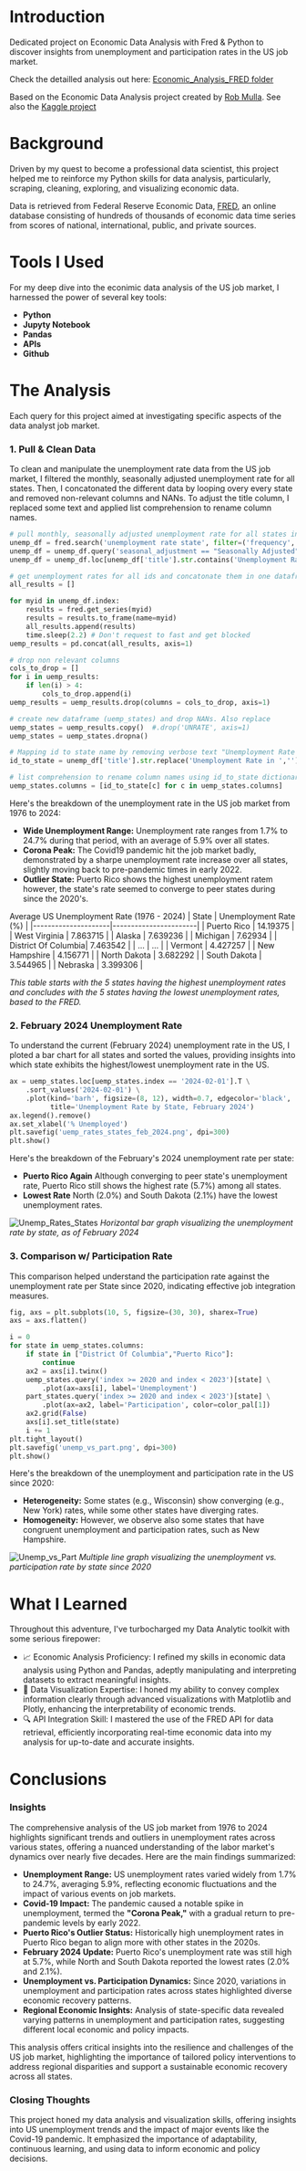 # Introduction
Dedicated project on Economic Data Analysis with Fred & Python to discover insights from unemployment and participation rates in the US job market.

Check the detailled analysis out here: [Economic_Analysis_FRED folder](/)

Based on the Economic Data Analysis project created by [Rob Mulla](https://www.youtube.com/watch?v=R67XuYc9NQ4). See also the [Kaggle project](https://www.kaggle.com/code/robikscube/economic-analysis-with-pandas-youtube-tutorial/notebook)

# Background
Driven by my quest to become a professional data scientist, this project helped me to reinforce my Python skills for data analysis, particularly, scraping, cleaning, exploring, and visualizing economic data.

Data is retrieved from Federal Reserve Economic Data, [FRED](https://fred.stlouisfed.org/), an online database consisting of hundreds of thousands of economic data time series from scores of national, international, public, and private sources.

# Tools I Used
For my deep dive into the econimic data analysis of the US job market, I harnessed the power of several key tools:

- **Python** 
- **Jupyty Notebook**
- **Pandas**
- **APIs**
- **Github**

# The Analysis
Each query for this project aimed at investigating specific aspects of the data analyst job market.

### 1. Pull & Clean Data
To clean and manipulate the unemployment rate data from the US job market, I filtered the monthly, seasonally adjusted unemployment rate for all states. Then, I concatonated the different data by looping overy every state and removed non-relevant columns and NANs. To adjust the title column, I replaced some text and applied list comprehension to rename column names.

```python
# pull monthly, seasonally adjusted unemployment rate for all states in percent
unemp_df = fred.search('unemployment rate state', filter=('frequency','Monthly'))
unemp_df = unemp_df.query('seasonal_adjustment == "Seasonally Adjusted" and units == "Percent"')
unemp_df = unemp_df.loc[unemp_df['title'].str.contains('Unemployment Rate')]

# get unemployment rates for all ids and concatonate them in one dataframe
all_results = []

for myid in unemp_df.index:
    results = fred.get_series(myid)
    results = results.to_frame(name=myid)
    all_results.append(results)
    time.sleep(2.2) # Don't request to fast and get blocked
uemp_results = pd.concat(all_results, axis=1)

# drop non relevant columns
cols_to_drop = []
for i in uemp_results:
    if len(i) > 4:
        cols_to_drop.append(i)
uemp_results = uemp_results.drop(columns = cols_to_drop, axis=1)

# create new dataframe (uemp_states) and drop NANs. Also replace 
uemp_states = uemp_results.copy()  #.drop('UNRATE', axis=1)
uemp_states = uemp_states.dropna()

# Mapping id to state name by removing verbose text "Unemployment Rate in " in the title's column
id_to_state = unemp_df['title'].str.replace('Unemployment Rate in ','').to_dict()

# list comprehension to rename column names using id_to_state dictionary with mapped state names for each id 
uemp_states.columns = [id_to_state[c] for c in uemp_states.columns]
```
Here's the breakdown of the unemployment rate in the US job market from 1976 to 2024:
- **Wide Unemployment Range:** Unemployment rate ranges from 1.7% to 24.7% during that period, with an average of 5.9% over all states.
- **Corona Peak:** The Covid19 pandemic hit the job market badly, demonstrated by a sharpe unemployment rate increase over all states, slightly moving back to pre-pandemic times in early 2022.
- **Outlier State:** Puerto Rico shows the highest unemployment ratem however, the state's rate seemed to converge to peer states during since the 2020's.

Average US Unemployment Rate (1976 - 2024)
| State               | Unemployment Rate (%) |
|---------------------|-----------------------|
| Puerto Rico         | 14.19375              |
| West Virginia       | 7.863715              |
| Alaska              | 7.639236              |
| Michigan            | 7.62934               |
| District Of Columbia| 7.463542              |
| ...                 | ...                   |
| Vermont             | 4.427257              |
| New Hampshire       | 4.156771              |
| North Dakota        | 3.682292              |
| South Dakota        | 3.544965              |
| Nebraska            | 3.399306              |

*This table starts with the 5 states having the highest unemployment rates and concludes with the 5 states having the lowest unemployment rates, based to the FRED.*

### 2. February 2024 Unemployment Rate 
To understand the current (February 2024) unemployment rate in the US, I ploted a bar chart for all states and sorted the values, providing insights into which state exhibits the highest/lowest unemployment rate in the US.

```python
ax = uemp_states.loc[uemp_states.index == '2024-02-01'].T \
    .sort_values('2024-02-01') \
    .plot(kind='barh', figsize=(8, 12), width=0.7, edgecolor='black',
          title='Unemployment Rate by State, February 2024')
ax.legend().remove()
ax.set_xlabel('% Unemployed')
plt.savefig('uemp_rates_states_feb_2024.png', dpi=300)
plt.show()
```

Here's the breakdown of the February's 2024 unemployment rate per state:
- **Puerto Rico Again** Although converging to peer state's unemployment rate, Puerto Rico still shows the highest rate (5.7%) among all states.
- **Lowest Rate** North (2.0%) and South Dakota (2.1%) have the lowest unemployment rates.

![Unemp_Rates_States](assets/uemp_rates_states_feb_2024.png)
*Horizontal bar graph visualizing the unemployment rate by state, as of February 2024*

### 3. Comparison w/ Participation Rate

This comparison helped understand the participation rate against the unemployment rate per State since 2020, indicating effective job integration measures.

```python
fig, axs = plt.subplots(10, 5, figsize=(30, 30), sharex=True)
axs = axs.flatten()

i = 0
for state in uemp_states.columns:
    if state in ["District Of Columbia","Puerto Rico"]:
        continue
    ax2 = axs[i].twinx()
    uemp_states.query('index >= 2020 and index < 2023')[state] \
        .plot(ax=axs[i], label='Unemployment')
    part_states.query('index >= 2020 and index < 2023')[state] \
        .plot(ax=ax2, label='Participation', color=color_pal[1])
    ax2.grid(False)
    axs[i].set_title(state)
    i += 1
plt.tight_layout()
plt.savefig('unemp_vs_part.png', dpi=300)
plt.show()
```
Here's the breakdown of the unemployment and participation rate in the US since 2020:
- **Heterogeneity:** Some states (e.g., Wisconsin) show converging (e.g., New York) rates, while some other states have diverging rates.
- **Homogeneity:** However, we observe also some states that have congruent unemployment and participation rates, such as New Hampshire.

![Unemp_vs_Part](assets/unemp_vs_part.png)
*Multiple line graph visualizing the unemployment vs. participation rate by state since 2020*

# What I Learned

Throughout this adventure, I've turbocharged my Data Analytic toolkit with some serious firepower:
- 📈 Economic Analysis Proficiency: I refined my skills in economic data analysis using Python and Pandas, adeptly manipulating and interpreting datasets to extract meaningful insights.
- 🎨 Data Visualization Expertise: I honed my ability to convey complex information clearly through advanced visualizations with Matplotlib and Plotly, enhancing the interpretability of economic trends.
- 🔍 API Integration Skill: I mastered the use of the FRED API for data retrieval, efficiently incorporating real-time economic data into my analysis for up-to-date and accurate insights.

# Conclusions

### Insights
The comprehensive analysis of the US job market from 1976 to 2024 highlights significant trends and outliers in unemployment rates across various states, offering a nuanced understanding of the labor market's dynamics over nearly five decades. Here are the main findings summarized:
- **Unemployment Range:** US unemployment rates varied widely from 1.7% to 24.7%, averaging 5.9%, reflecting economic fluctuations and the impact of various events on job markets.
- **Covid-19 Impact:** The pandemic caused a notable spike in unemployment, termed the **"Corona Peak,"** with a gradual return to pre-pandemic levels by early 2022.
- **Puerto Rico's Outlier Status:** Historically high unemployment rates in Puerto Rico began to align more with other states in the 2020s.
- **February 2024 Update:** Puerto Rico's unemployment rate was still high at 5.7%, while North and South Dakota reported the lowest rates (2.0% and 2.1%).
- **Unemployment vs. Participation Dynamics:** Since 2020, variations in unemployment and participation rates across states highlighted diverse economic recovery patterns.
- **Regional Economic Insights:** Analysis of state-specific data revealed varying patterns in unemployment and participation rates, suggesting different local economic and policy impacts.


This analysis offers critical insights into the resilience and challenges of the US job market, highlighting the importance of tailored policy interventions to address regional disparities and support a sustainable economic recovery across all states.

### Closing Thoughts

This project honed my data analysis and visualization skills, offering insights into US unemployment trends and the impact of major events like the Covid-19 pandemic. It emphasized the importance of adaptability, continuous learning, and using data to inform economic and policy decisions.
